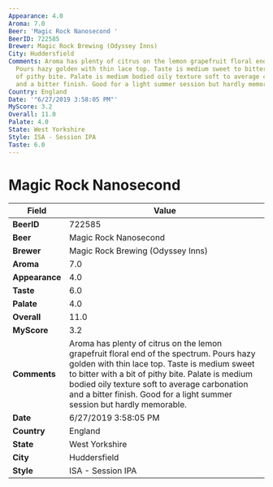 ```yaml
---
Appearance: 4.0
Aroma: 7.0
Beer: 'Magic Rock Nanosecond '
BeerID: 722585
Brewer: Magic Rock Brewing (Odyssey Inns)
City: Huddersfield
Comments: Aroma has plenty of citrus on the lemon grapefruit floral end of the spectrum.
  Pours hazy golden with thin lace top. Taste is medium sweet to bitter with a bit
  of pithy bite. Palate is medium bodied oily texture soft to average carbonation
  and a bitter finish. Good for a light summer session but hardly memorable.
Country: England
Date: '"6/27/2019 3:58:05 PM"'
MyScore: 3.2
Overall: 11.0
Palate: 4.0
State: West Yorkshire
Style: ISA - Session IPA
Taste: 6.0
---
```


# Magic Rock Nanosecond 

| Field         | Value |
|---------------|-------|
| **BeerID** | 722585 |
| **Beer** | Magic Rock Nanosecond  |
| **Brewer** | Magic Rock Brewing (Odyssey Inns) |
| **Aroma** | 7.0 |
| **Appearance** | 4.0 |
| **Taste** | 6.0 |
| **Palate** | 4.0 |
| **Overall** | 11.0 |
| **MyScore** | 3.2 |
| **Comments** | Aroma has plenty of citrus on the lemon grapefruit floral end of the spectrum. Pours hazy golden with thin lace top. Taste is medium sweet to bitter with a bit of pithy bite. Palate is medium bodied oily texture soft to average carbonation and a bitter finish. Good for a light summer session but hardly memorable. |
| **Date** | 6/27/2019 3:58:05 PM |
| **Country** | England |
| **State** | West Yorkshire |
| **City** | Huddersfield |
| **Style** | ISA - Session IPA |
